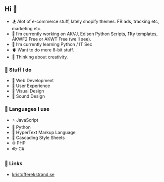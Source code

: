 ## Hi 👋

- 🏂 Alot of e-commerce stuff, lately shopify themes. FB ads, tracking etc, marketing etc.
- 🔭 I’m currently working on AKVJ, Edison Python Scripts, 11ty templates, AKWF2 Free or AKWT Free (we'll see).
- 🌱 I’m currently learning Python / IT Sec
- 🫀 Want to do more 8-bit stuff.
- 🤔 Thinking about creativity.

### 🌋 Stuff I do

- 💾 Web Development
- 👼 User Experience
- 👀 Visual Design
- 🙉 Sound Design

### 🔪 Languages I use

- ⭐ JavaScript
- 🐍 Python
- 🔗 HyperText Markup Language
- 🍂 Cascading Style Sheets
- 🌐 PHP
- 👓 C#

### 👾 Links

- [kristofferekstrand.se](https://kristofferekstrand.se/)

<!--
**KristofferKarlAxelEkstrand/KristofferKarlAxelEkstrand** is a ✨ _special_ ✨ repository because its `README.md` (this file) appears on your GitHub profile.

Here are some ideas to get you started:

- 🔭 I’m currently working on ...
- 🌱 I’m currently learning ...
- 👯 I’m looking to collaborate on ...
- 🤔 I’m looking for help with ...
- 💬 Ask me about ...
- 📫 How to reach me: ...
- 😄 Pronouns: ...
- ⚡ Fun fact: ...
-->

